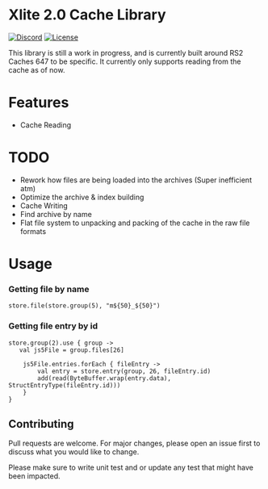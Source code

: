 # Xlite 2.0 Cache Library

[![Discord](https://img.shields.io/discord/212385463418355713?color=%237289DA&logo=Discord&logoColor=%237289DA)](https://discord.gg/3scgBkrfMG)
[![License](https://img.shields.io/github/license/xlite2/xlite)](#)

This library is still a work in progress, and is currently built around RS2 Caches 647 to be specific. 
It currently only supports reading from the cache as of now.

# Features
- Cache Reading

# TODO
- Rework how files are being loaded into the archives (Super inefficient atm)
- Optimize the archive & index building
- Cache Writing
- Find archive by name
- Flat file system to unpacking and packing of the cache in the raw file formats

# Usage

### Getting file by name
```store.file(store.group(5), "m${50}_${50}")```

### Getting file entry by id
```
store.group(2).use { group ->
   val js5File = group.files[26]

    js5File.entries.forEach { fileEntry ->
        val entry = store.entry(group, 26, fileEntry.id)
        add(read(ByteBuffer.wrap(entry.data), StructEntryType(fileEntry.id)))
    }
}
```


## Contributing
Pull requests are welcome. For major changes, please open an issue first to discuss what you would like to change.

Please make sure to write unit test and or update any test that might have been impacted.

